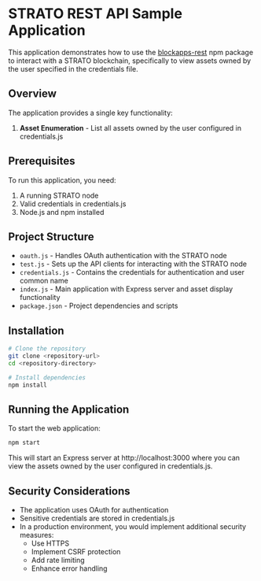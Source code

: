 # STRATO REST API Sample Application

This application demonstrates how to use the [blockapps-rest](https://www.npmjs.com/package/blockapps-rest) npm package to interact with a STRATO blockchain, specifically to view assets owned by the user specified in the credentials file.

## Overview

The application provides a single key functionality:

1. **Asset Enumeration** - List all assets owned by the user configured in credentials.js

## Prerequisites

To run this application, you need:

1. A running STRATO node
2. Valid credentials in credentials.js
3. Node.js and npm installed

## Project Structure

- `oauth.js` - Handles OAuth authentication with the STRATO node
- `test.js` - Sets up the API clients for interacting with the STRATO node
- `credentials.js` - Contains the credentials for authentication and user common name
- `index.js` - Main application with Express server and asset display functionality
- `package.json` - Project dependencies and scripts

## Installation

```bash
# Clone the repository
git clone <repository-url>
cd <repository-directory>

# Install dependencies
npm install
```

## Running the Application

To start the web application:

```bash
npm start
```

This will start an Express server at http://localhost:3000 where you can view the assets owned by the user configured in credentials.js.

## Security Considerations

- The application uses OAuth for authentication
- Sensitive credentials are stored in credentials.js
- In a production environment, you would implement additional security measures:
  - Use HTTPS
  - Implement CSRF protection
  - Add rate limiting
  - Enhance error handling
